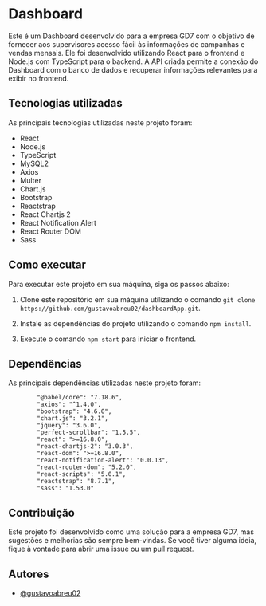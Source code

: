 # Dashboard

Este é um Dashboard desenvolvido para a empresa GD7 com o objetivo de fornecer aos supervisores acesso fácil às informações de campanhas e vendas mensais. Ele foi desenvolvido utilizando React para o frontend e Node.js com TypeScript para o backend. A API criada permite a conexão do Dashboard com o banco de dados e recuperar informações relevantes para exibir no frontend. 

## Tecnologias utilizadas

As principais tecnologias utilizadas neste projeto foram:

- React
- Node.js
- TypeScript
- MySQL2
- Axios
- Multer
- Chart.js
- Bootstrap
- Reactstrap
- React Chartjs 2
- React Notification Alert
- React Router DOM
- Sass

## Como executar

Para executar este projeto em sua máquina, siga os passos abaixo:

1. Clone este repositório em sua máquina utilizando o comando `git clone https://github.com/gustavoabreu02/dashboardApp.git`.

2. Instale as dependências do projeto utilizando o comando `npm install`.

3. Execute o comando `npm start` para iniciar o frontend.


## Dependências

As principais dependências utilizadas neste projeto foram:

```
        "@babel/core": "7.18.6",
        "axios": "^1.4.0",
        "bootstrap": "4.6.0",
        "chart.js": "3.2.1",
        "jquery": "3.6.0",
        "perfect-scrollbar": "1.5.5",
        "react": ">=16.8.0",
        "react-chartjs-2": "3.0.3",
        "react-dom": ">=16.8.0",
        "react-notification-alert": "0.0.13",
        "react-router-dom": "5.2.0",
        "react-scripts": "5.0.1",
        "reactstrap": "8.7.1",
        "sass": "1.53.0"
```

## Contribuição

Este projeto foi desenvolvido como uma solução para a empresa GD7, mas sugestões e melhorias são sempre bem-vindas. Se você tiver alguma ideia, fique à vontade para abrir uma issue ou um pull request.

## Autores

- [@gustavoabreu02](https://www.github.com/gustavoabreu02)
